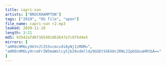 ```yaml
---
title: capri-sun
artists: ["BROCKHAMPTON"]
tags: ["2019", "OG file", "open"]
file_name: capri-sun r2.mp3 
leaked: 2020-11-10
length: 3:21
md5: 93542afd6f165491d62647a7c975d4e5
mirrors: [
"aHR0cHM6Ly9kYnJlZS5vcmcvdi8yNjIzMDM=",
"aHR0cHM6Ly9rcmFrZW5maWxlcy5jb20vdmlldy9GOEtSOEk0c2RNL2ZpbGUuaHRtbA=="
]
---
```

